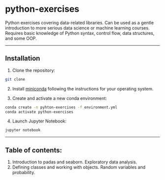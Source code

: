 # python-exercises
Python exercises covering data-related libraries. Can be used as a gentle introduction to more serious data science or machine learning courses. Requires basic knowledge of Python syntax, control flow, data structures, and some OOP.

***

## Installation
1. Clone the repository:
```bash
git clone
```
2. Install [miniconda](https://docs.conda.io/en/latest/miniconda.html) following the instructions for your operating
   system.

3. Create and activate a new conda environment:
```bash
conda create -n pyhton-exercises -f environment.yml
conda activate python-exercises
```

4. Launch Jupyter Notebook:
```bash
jupyter notebook
```

***

## Table of contents:
1. Introduction to padas and seaborn. Exploratory data analysis.
2. Defining classes and working with objects. Random variables and probability.
